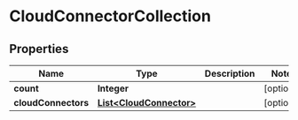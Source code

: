 
# CloudConnectorCollection

## Properties
Name | Type | Description | Notes
------------ | ------------- | ------------- | -------------
**count** | **Integer** |  |  [optional]
**cloudConnectors** | [**List&lt;CloudConnector&gt;**](CloudConnector.md) |  |  [optional]



